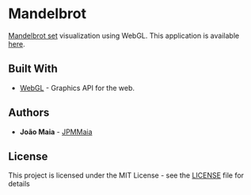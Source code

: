# Mandelbrot

[Mandelbrot set](https://en.wikipedia.org/wiki/Mandelbrot_set) visualization using WebGL. This application is available [here](https://paginas.fe.up.pt/~ei12089/webgl/Mandelbrot).

## Built With

* [WebGL](https://www.khronos.org/webgl/) - Graphics API for the web.

## Authors

* **João Maia** - [JPMMaia](https://github.com/JPMMaia)

## License

This project is licensed under the MIT License - see the [LICENSE](LICENSE) file for details
